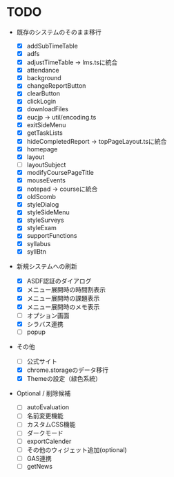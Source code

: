 # TODO

- 既存のシステムのそのまま移行

  - [x] addSubTimeTable
  - [x] adfs
  - [x] adjustTimeTable -> lms.tsに統合
  - [x] attendance
  - [x] background
  - [x] changeReportButton
  - [x] clearButton
  - [x] clickLogin
  - [x] downloadFiles
  - [x] eucjp -> util/encoding.ts
  - [x] exitSideMenu
  - [x] getTaskLists
  - [x] hideCompletedReport -> topPageLayout.tsに統合
  - [x] homepage
  - [x] layout
  - [ ] layoutSubject
  - [x] modifyCoursePageTitle
  - [x] mouseEvents
  - [x] notepad -> courseに統合
  - [x] oldScomb
  - [x] styleDialog
  - [x] styleSideMenu
  - [x] styleSurveys
  - [x] styleExam
  - [x] supportFunctions
  - [x] syllabus
  - [x] syllBtn

- 新規システムへの刷新

  - [x] ASDF認証のダイアログ
  - [x] メニュー展開時の時間割表示
  - [x] メニュー展開時の課題表示
  - [x] メニュー展開時のメモ表示
  - [ ] オプション画面
  - [x] シラバス連携
  - [ ] popup

- その他

  - [ ] 公式サイト
  - [x] chrome.storageのデータ移行
  - [x] Themeの設定（緑色系統）

- Optional / 削除候補
  - [ ] autoEvaluation
  - [ ] 名前変更機能
  - [ ] カスタムCSS機能
  - [ ] ダークモード
  - [ ] exportCalender
  - [ ] その他のウィジェット追加(optional)
  - [ ] GAS連携
  - [ ] getNews
